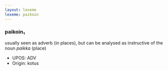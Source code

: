 ```yaml
---
layout: lexeme
lexeme: paikoin
---
```


###  paikoin₁

usually seen as adverb (in places), but can be analysed as instructive of the noun *paikka* (place)
* UPOS:  ADV
* Origin:  kotus

